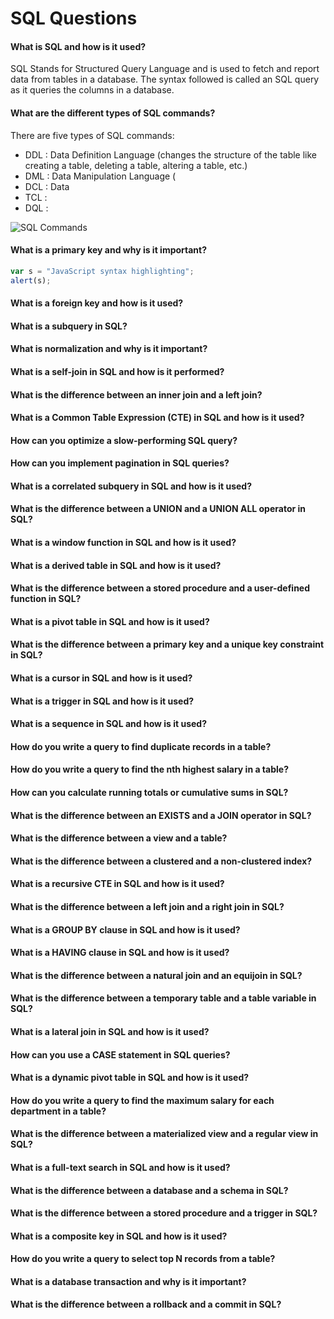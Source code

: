 # SQL Questions

#### What is SQL and how is it used?
SQL Stands for Structured Query Language and is used to fetch and report data from tables in a database. The syntax followed is called an SQL query as it queries the columns in a database.

#### What are the different types of SQL commands?
There are five types of SQL commands: 
* DDL : Data Definition Language (changes the structure of the table like creating a table, deleting a table, altering a table, etc.)
* DML : Data Manipulation Language (
* DCL : Data 
* TCL : 
* DQL : 

![SQL Commands](https://static.javatpoint.com/dbms/images/dbms-sql-command.png "SQL Commands")

#### What is a primary key and why is it important?

```javascript
var s = "JavaScript syntax highlighting";
alert(s);
``` 

#### What is a foreign key and how is it used?
#### What is a subquery in SQL?
#### What is normalization and why is it important?
#### What is a self-join in SQL and how is it performed?
#### What is the difference between an inner join and a left join?
#### What is a Common Table Expression (CTE) in SQL and how is it used?
#### How can you optimize a slow-performing SQL query?
#### How can you implement pagination in SQL queries?
#### What is a correlated subquery in SQL and how is it used?
#### What is the difference between a UNION and a UNION ALL operator in SQL?
#### What is a window function in SQL and how is it used?
#### What is a derived table in SQL and how is it used?
#### What is the difference between a stored procedure and a user-defined function in SQL?
#### What is a pivot table in SQL and how is it used?
#### What is the difference between a primary key and a unique key constraint in SQL?
#### What is a cursor in SQL and how is it used?
#### What is a trigger in SQL and how is it used?
#### What is a sequence in SQL and how is it used?
#### How do you write a query to find duplicate records in a table?
#### How do you write a query to find the nth highest salary in a table?
#### How can you calculate running totals or cumulative sums in SQL?
#### What is the difference between an EXISTS and a JOIN operator in SQL?
#### What is the difference between a view and a table?
#### What is the difference between a clustered and a non-clustered index?
#### What is a recursive CTE in SQL and how is it used?
#### What is the difference between a left join and a right join in SQL?
#### What is a GROUP BY clause in SQL and how is it used?
#### What is a HAVING clause in SQL and how is it used?
#### What is the difference between a natural join and an equijoin in SQL?
#### What is the difference between a temporary table and a table variable in SQL?
#### What is a lateral join in SQL and how is it used?
#### How can you use a CASE statement in SQL queries?
#### What is a dynamic pivot table in SQL and how is it used?
#### How do you write a query to find the maximum salary for each department in a table?
#### What is the difference between a materialized view and a regular view in SQL?
#### What is a full-text search in SQL and how is it used?
#### What is the difference between a database and a schema in SQL?
#### What is the difference between a stored procedure and a trigger in SQL?
#### What is a composite key in SQL and how is it used?
#### How do you write a query to select top N records from a table?
#### What is a database transaction and why is it important?
#### What is the difference between a rollback and a commit in SQL?

